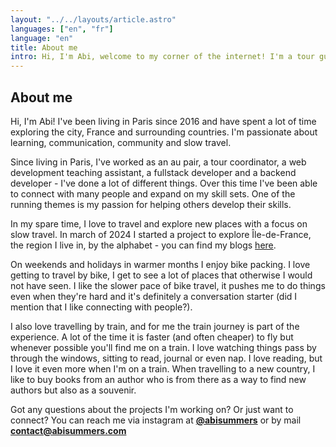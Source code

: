 ```yaml
---
layout: "../../layouts/article.astro"
languages: ["en", "fr"]
language: "en"
title: About me
intro: Hi, I'm Abi, welcome to my corner of the internet! I'm a tour guide & backend developer based in Paris. I'm passionate about learning, communication, community and slow travel.
---
```


## About me

Hi, I'm Abi! I've been living in Paris since 2016 and have spent a lot of time exploring the city, France and surrounding countries. I'm passionate about learning, communication, community and slow travel.

Since living in Paris, I've worked as an au pair, a tour coordinator, a web development teaching assistant, a fullstack developer and a backend developer - I've done a lot of different things. Over this time I've been able to connect with many people and expand on my skill sets. One of the running themes is my passion for helping others develop their skills.

In my spare time, I love to travel and explore new places with a focus on slow travel. In march of 2024 I started a project to explore Île-de-France, the region I live in, by the alphabet - you can find my blogs [here](http://abisummers.com/articles/alphabet-ile-de-france).

On weekends and holidays in warmer months I enjoy bike packing. I love getting to travel by bike, I get to see a lot of places that otherwise I would not have seen. I like the slower pace of bike travel, it pushes me to do things even when they're hard and it's definitely a conversation starter (did I mention that I like connecting with people?).

I also love travelling by train, and for me the train journey is part of the experience. A lot of the time it is faster (and often cheaper) to fly but whenever possible you'll find me on a train. I love watching things pass by through the windows, sitting to read, journal or even nap. I love reading, but I love it even more when I'm on a train. When travelling to a new country, I like to buy books from an author who is from there as a way to find new authors but also as a souvenir.

Got any questions about the projects I'm working on? Or just want to connect? You can reach me via instagram at **[@abisummers](https://www.instagram.com/abisummers/)** or by mail **[contact@abisummers.com](mailto:contact@abisummers.com)** 